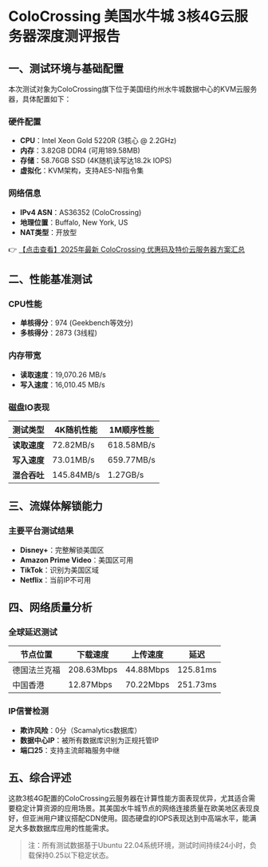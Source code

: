 # ColoCrossing 美国水牛城 3核4G云服务器深度测评报告

## 一、测试环境与基础配置
本次测试对象为ColoCrossing旗下位于美国纽约州水牛城数据中心的KVM云服务器，具体配置如下：

### 硬件配置
- **CPU**：Intel Xeon Gold 5220R (3核心 @ 2.2GHz)
- **内存**：3.82GB DDR4 (可用189.58MB)
- **存储**：58.76GB SSD (4K随机读写达18.2k IOPS)
- **虚拟化**：KVM架构，支持AES-NI指令集

### 网络信息
- **IPv4 ASN**：AS36352 (ColoCrossing)
- **地理位置**：Buffalo, New York, US
- **NAT类型**：开放型

👉 [【点击查看】2025年最新 ColoCrossing 优惠码及特价云服务器方案汇总](https://bit.ly/ColoCrossing)

## 二、性能基准测试
### CPU性能
- **单核得分**：974 (Geekbench等效分)
- **多核得分**：2873 (3线程)
  
### 内存带宽
- **读取速度**：19,070.26 MB/s
- **写入速度**：16,010.45 MB/s

### 磁盘IO表现
| 测试类型       | 4K随机性能       | 1M顺序性能      |
|----------------|------------------|-----------------|
| **读取速度**   | 72.82MB/s        | 618.58MB/s      |
| **写入速度**   | 73.01MB/s        | 659.77MB/s      |
| **混合吞吐**   | 145.84MB/s       | 1.27GB/s        |

## 三、流媒体解锁能力
### 主要平台测试结果
- **Disney+**：完整解锁美国区
- **Amazon Prime Video**：美国区可用
- **TikTok**：识别为美国区域
- **Netflix**：当前IP不可用

## 四、网络质量分析
### 全球延迟测试
| 节点位置       | 下载速度       | 上传速度      | 延迟     |
|----------------|----------------|---------------|----------|
| 德国法兰克福   | 208.63Mbps     | 44.88Mbps     | 125.81ms |
| 中国香港       | 12.87Mbps      | 70.22Mbps     | 251.73ms |

### IP信誉检测
- **欺诈风险**：0分（Scamalytics数据库）
- **数据中心IP**：被所有数据库识别为正规托管IP
- **端口25**：支持主流邮箱服务中继

## 五、综合评述
这款3核4G配置的ColoCrossing云服务器在计算性能方面表现优异，尤其适合需要稳定计算资源的应用场景。其美国水牛城节点的网络连接质量在欧美地区表现良好，但亚洲用户建议搭配CDN使用。固态硬盘的IOPS表现达到中高端水平，能满足大多数数据库应用的性能需求。

> 注：所有测试数据基于Ubuntu 22.04系统环境，测试时间持续24小时，负载保持0.25以下稳定状态。